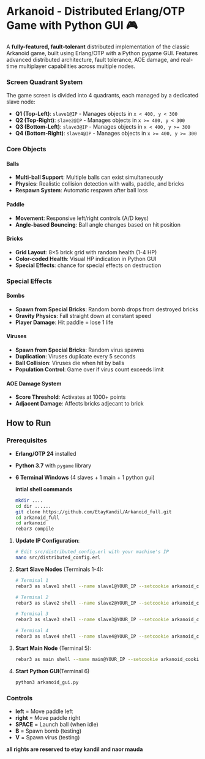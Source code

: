 # Arkanoid - Distributed Erlang/OTP Game with Python GUI 🎮

A **fully-featured, fault-tolerant** distributed implementation of the classic Arkanoid game, built using Erlang/OTP with a Python pygame GUI. Features advanced distributed architecture, fault tolerance, AOE damage, and real-time multiplayer capabilities across multiple nodes.


### Screen Quadrant System

The game screen is divided into 4 quadrants, each managed by a dedicated slave node:

- **Q1 (Top-Left)**: `slave1@IP` - Manages objects in `x < 400, y < 300`
- **Q2 (Top-Right)**: `slave2@IP` - Manages objects in `x >= 400, y < 300`  
- **Q3 (Bottom-Left)**: `slave3@IP` - Manages objects in `x < 400, y >= 300`
- **Q4 (Bottom-Right)**: `slave4@IP` - Manages objects in `x >= 400, y >= 300`


### Core Objects

####  **Balls**
- **Multi-ball Support**: Multiple balls can exist simultaneously
- **Physics**: Realistic collision detection with walls, paddle, and bricks
- **Respawn System**: Automatic respawn after ball loss

####  **Paddle** 
- **Movement**: Responsive left/right controls (A/D keys)
- **Angle-based Bouncing**: Ball angle changes based on hit position

####  **Bricks**
- **Grid Layout**: 8×5 brick grid with random health (1-4 HP)
- **Color-coded Health**: Visual HP indication in Python GUI
- **Special Effects**: chance for special effects on destruction

### Special Effects

####  **Bombs**
- **Spawn from Special Bricks**: Random bomb drops from destroyed bricks
- **Gravity Physics**: Fall straight down at constant speed
- **Player Damage**: Hit paddle = lose 1 life

####  **Viruses**
- **Spawn from Special Bricks**: Random virus spawns
- **Duplication**: Viruses duplicate every 5 seconds
- **Ball Collision**: Viruses die when hit by balls
- **Population Control**: Game over if virus count exceeds limit

####  **AOE Damage System**
- **Score Threshold**: Activates at 1000+ points
- **Adjacent Damage**: Affects bricks adjecant to brick


## How to Run

### Prerequisites
- **Erlang/OTP 24** installed
- **Python 3.7** with `pygame` library
- **6 Terminal Windows** (4 slaves + 1 main + 1 python gui)



  **intial shell commands**
  ```bash
  mkdir ....
  cd dir ......
  git clone https://github.com/EtayKandil/Arkanoid_full.git
  cd arkanoid_full
  cd arkanoid
  rebar3 compile
  ```
  


1. **Update IP Configuration**:
   ```bash
   # Edit src/distributed_config.erl with your machine's IP
   nano src/distributed_config.erl
   ```

2. **Start Slave Nodes** (Terminals 1-4):
   ```bash
   # Terminal 1
   rebar3 as slave1 shell --name slave1@YOUR_IP --setcookie arkanoid_cookie
   
   # Terminal 2  
   rebar3 as slave2 shell --name slave2@YOUR_IP --setcookie arkanoid_cookie
   
   # Terminal 3
   rebar3 as slave3 shell --name slave3@YOUR_IP --setcookie arkanoid_cookie
   
   # Terminal 4
   rebar3 as slave4 shell --name slave4@YOUR_IP --setcookie arkanoid_cookie
   ```

3. **Start Main Node** (Terminal 5):
   ```bash
   rebar3 as main shell --name main@YOUR_IP --setcookie arkanoid_cookie
   ```

   
4. **Start Python GUI**(Terminal 6)
    ```bash
   python3 arkanoid_gui.py
   ```

### Controls
- **left** = Move paddle left
- **right** = Move paddle right  
- **SPACE** = Launch ball (when idle)
- **B** = Spawn bomb (testing)
- **V** = Spawn virus (testing)


**all rights are reserved to etay kandil and naor mauda**
